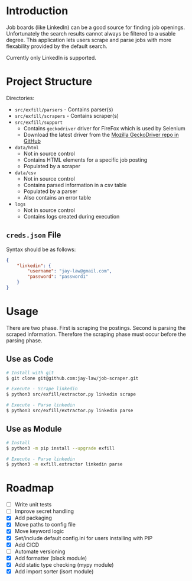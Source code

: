 # Introduction

Job boards (like LinkedIn) can be a good source for finding job openings.  Unfortunately the search results cannot always be filtered to a usable degree.  This application lets users scrape and parse jobs with more flexability provided by the default search.

Currently only LinkedIn is supported.

# Project Structure

Directories:
- `src/exfill/parsers` - Contains parser(s)
- `src/exfill/scrapers` - Contains scraper(s)
- `src/exfill/support` 
    - Contains `geckodriver` driver for FireFox which is used by Selenium
    - Download the latest driver from the [Mozilla GeckoDriver repo in GitHub](https://github.com/mozilla/geckodriver)
- `data/html` 
    - Not in source control
    - Contains HTML elements for a specific job posting
    - Populated by a scraper
- `data/csv` 
    - Not in source control
    - Contains parsed information in a csv table
    - Populated by a parser
    - Also contains an error table
- `logs` 
    - Not in source control
    - Contains logs created during execution

## `creds.json` File

Syntax should be as follows:

```json
{
    "linkedin": {
        "username": "jay-law@gmail.com",
        "password": "password1"
    }
}
```

# Usage

There are two phase.  First is scraping the postings.  Second is parsing the scraped information.  Therefore the scraping phase must occur before the parsing phase.

## Use as Code

```bash
# Install with git
$ git clone git@github.com:jay-law/job-scraper.git

# Execute - Scrape linkedin
$ python3 src/exfill/extractor.py linkedin scrape

# Execute - Parse linkedin
$ python3 src/exfill/extractor.py linkedin parse
```

## Use as Module

```bash
# Install
$ python3 -m pip install --upgrade exfill

# Execute - Parse linkedin
$ python3 -m exfill.extractor linkedin parse
```

# Roadmap

* [ ] Write unit tests
* [ ] Improve secret handling
* [x] Add packaging
* [x] Move paths to config file
* [x] Move keyword logic
* [x] Set/include default config.ini for users installing with PIP
* [x] Add CICD
* [ ] Automate versioning
* [x] Add formatter (black module)
* [x] Add static type checking (mypy module)
* [x] Add import sorter (isort module)